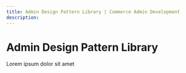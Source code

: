 ```yaml
---
title: Admin Design Pattern Library | Commerce Admin Development
description:
---
```


# Admin Design Pattern Library

Lorem ipsum dolor sit amet
